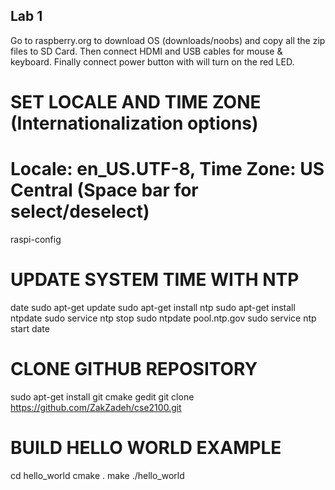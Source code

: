 ## Lab 1
Go to raspberry.org to download OS (downloads/noobs) and copy all the zip files to SD Card.
Then connect HDMI and USB cables for mouse & keyboard.
Finally connect power button with will turn on the red LED.

# SET LOCALE AND TIME ZONE (Internationalization options)
# Locale: en_US.UTF-8, Time Zone: US Central (Space bar for select/deselect)
raspi-config

# UPDATE SYSTEM TIME WITH NTP
date
sudo apt-get update
sudo apt-get install ntp
sudo apt-get install ntpdate
sudo service ntp stop
sudo ntpdate pool.ntp.gov
sudo service ntp start
date

# CLONE GITHUB REPOSITORY
sudo apt-get install git cmake gedit
git clone https://github.com/ZakZadeh/cse2100.git

# BUILD HELLO WORLD EXAMPLE
cd hello_world
cmake .
make
./hello_world
